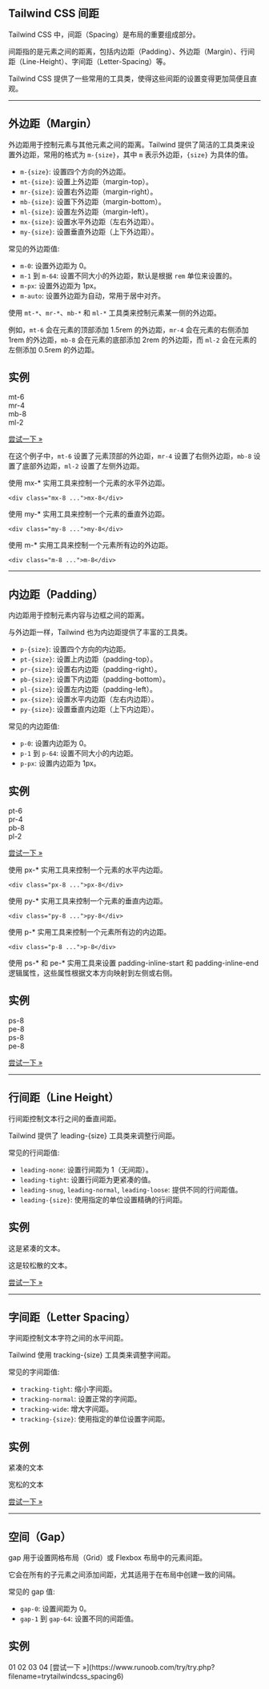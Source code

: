 ## Tailwind CSS 间距

Tailwind CSS 中，间距（Spacing）是布局的重要组成部分。

间距指的是元素之间的距离，包括内边距（Padding）、外边距（Margin）、行间距（Line-Height）、字间距（Letter-Spacing）等。

Tailwind CSS 提供了一些常用的工具类，使得这些间距的设置变得更加简便且直观。

* * *

## 外边距（Margin）

外边距用于控制元素与其他元素之间的距离。Tailwind 提供了简洁的工具类来设置外边距，常用的格式为 `m-{size}`，其中 `m` 表示外边距，`{size}` 为具体的值。

+   `m-{size}`: 设置四个方向的外边距。
+   `mt-{size}`: 设置上外边距（margin-top）。
+   `mr-{size}`: 设置右外边距（margin-right）。
+   `mb-{size}`: 设置下外边距（margin-bottom）。
+   `ml-{size}`: 设置左外边距（margin-left）。
+   `mx-{size}`: 设置水平外边距（左右外边距）。
+   `my-{size}`: 设置垂直外边距（上下外边距）。

常见的外边距值:

+   `m-0`: 设置外边距为 0。
+   `m-1` 到 `m-64`: 设置不同大小的外边距，默认是根据 `rem` 单位来设置的。
+   `m-px`: 设置外边距为 1px。
+   `m-auto`: 设置外边距为自动，常用于居中对齐。

使用 `mt-*`、`mr-*`、`mb-*` 和 `ml-*` 工具类来控制元素某一侧的外边距。

例如，`mt-6` 会在元素的顶部添加 1.5rem 的外边距，`mr-4` 会在元素的右侧添加 1rem 的外边距，`mb-8` 会在元素的底部添加 2rem 的外边距，而 `ml-2` 会在元素的左侧添加 0.5rem 的外边距。

## 实例

<div class\="mt-6 ..."\>mt-6</div\>  
<div class\="mr-4 ..."\>mr-4</div\>  
<div class\="mb-8 ..."\>mb-8</div\>  
<div class\="ml-2 ..."\>ml-2</div\>  

[尝试一下 »](https://www.runoob.com/try/try.php?filename=trytailwindcss_spacing1)

在这个例子中，`mt-6` 设置了元素顶部的外边距，`mr-4` 设置了右侧外边距，`mb-8` 设置了底部外边距，`ml-2` 设置了左侧外边距。

使用 mx-\* 实用工具来控制一个元素的水平外边距。

```
<div class="mx-8 ...">mx-8</div>
```

使用 my-\* 实用工具来控制一个元素的垂直外边距。

```
<div class="my-8 ...">my-8</div>
```

使用 m-\* 实用工具来控制一个元素所有边的外边距。

```
<div class="m-8 ...">m-8</div>
```

* * *

## 内边距（Padding）

内边距用于控制元素内容与边框之间的距离。

与外边距一样，Tailwind 也为内边距提供了丰富的工具类。

+   `p-{size}`: 设置四个方向的内边距。
+   `pt-{size}`: 设置上内边距（padding-top）。
+   `pr-{size}`: 设置右内边距（padding-right）。
+   `pb-{size}`: 设置下内边距（padding-bottom）。
+   `pl-{size}`: 设置左内边距（padding-left）。
+   `px-{size}`: 设置水平内边距（左右内边距）。
+   `py-{size}`: 设置垂直内边距（上下内边距）。

常见的内边距值:

+   `p-0`: 设置内边距为 0。
+   `p-1` 到 `p-64`: 设置不同大小的内边距。
+   `p-px`: 设置内边距为 1px。

## 实例

<div class\="pt-6 ..."\>pt-6</div\>  
<div class\="pr-4 ..."\>pr-4</div\>  
<div class\="pb-8 ..."\>pb-8</div\>  
<div class\="pl-2 ..."\>pl-2</div\>  

[尝试一下 »](https://www.runoob.com/try/try.php?filename=trytailwindcss_spacing2)

使用 px-\* 实用工具来控制一个元素的水平内边距。

```
<div class="px-8 ...">px-8</div>
```

使用 py-\* 实用工具来控制一个元素的垂直内边距。

```
<div class="py-8 ...">py-8</div>
```

使用 p-\* 实用工具来控制一个元素所有边的内边距。

```
<div class="p-8 ...">p-8</div>
```

使用 ps-\* 和 pe-\* 实用工具来设置 padding-inline-start 和 padding-inline-end 逻辑属性，这些属性根据文本方向映射到左侧或右侧。

## 实例

<div dir\="ltr"\>  
  <div class\="ps-8 ..."\>ps-8</div\>  
  <div class\="pe-8 ..."\>pe-8</div\>  
</div\>

<div dir\="rtl"\>  
  <div class\="ps-8 ..."\>ps-8</div\>  
  <div class\="pe-8 ..."\>pe-8</div\>  
</div\>

[尝试一下 »](https://www.runoob.com/try/try.php?filename=trytailwindcss_spacing3)

* * *

## 行间距（Line Height）

行间距控制文本行之间的垂直间距。

Tailwind 提供了 leading-{size} 工具类来调整行间距。

常见的行间距值:

+   `leading-none`: 设置行间距为 1（无间距）。
+   `leading-tight`: 设置行间距为更紧凑的值。
+   `leading-snug`, `leading-normal`, `leading-loose`: 提供不同的行间距值。
+   `leading-{size}`: 使用指定的单位设置精确的行间距。

## 实例

<p class\="leading-tight"\>这是紧凑的文本。</p\>  
<p class\="leading-loose"\>这是较松散的文本。</p\>  

[尝试一下 »](https://www.runoob.com/try/try.php?filename=trytailwindcss_spacing4)

* * *

## 字间距（Letter Spacing）

字间距控制文本字符之间的水平间距。

Tailwind 使用 tracking-{size} 工具类来调整字间距。

常见的字间距值:

+   `tracking-tight`: 缩小字间距。
+   `tracking-normal`: 设置正常的字间距。
+   `tracking-wide`: 增大字间距。
+   `tracking-{size}`: 使用指定的单位设置字间距。

## 实例

<p class\="tracking-tight"\>紧凑的文本</p\>  
<p class\="tracking-wide"\>宽松的文本</p\>  

[尝试一下 »](https://www.runoob.com/try/try.php?filename=trytailwindcss_spacing5)

* * *

## 空间（Gap）

gap 用于设置网格布局（Grid）或 Flexbox 布局中的元素间距。

它会在所有的子元素之间添加间距，尤其适用于在布局中创建一致的间隔。

常见的 gap 值:

+   `gap-0`: 设置间距为 0。
+   `gap-1` 到 `gap-64`: 设置不同的间距值。

## 实例

<div class\="grid gap-4 grid-cols-2"\>  
  <div\>01</div\>  
  <div\>02</div\>  
  <div\>03</div\>  
  <div\>04</div\>  
</div\>  
[尝试一下 »](https://www.runoob.com/try/try.php?filename=trytailwindcss_spacing6)
